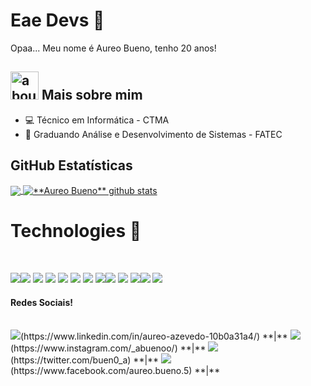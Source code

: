 # Eae Devs 👋



Opaa... Meu nome é Aureo Bueno, tenho 20 anos! 
## <img width="45" alt="about" src="https://raw.github.com/elizarov/elizarov/master/about.png"> Mais sobre mim
  - :computer: Técnico em Informática - CTMA
  - :school_satchel: Graduando Análise e Desenvolvimento de Sistemas - FATEC
  
## **GitHub Estatísticas**

<a href="https://github.com/Aureo-Bueno">
  <img align="center" src="https://github-readme-stats.vercel.app/api/top-langs/?username=Aureo-Bueno&theme=dracula&hide_langs_below=1" />
</a>

<a href="https://github.com/Aureo-Bueno">
 <img align="center" src="https://github-readme-stats.vercel.app/api?username=Aureo-Bueno&show_icons=true&theme=dracula&line_height=27" alt="**Aureo Bueno** github stats"/>
</a>

  
# Technologies :open_file_folder:
<br>

<img src="[https://img.shields.io/badge/HTML5-E34F26?style=for-the-badge&logo=html5&logoColor=white](https://img.shields.io/badge/.NET-5C2D91?style=for-the-badge&logo=.net&logoColor=white)" /><img src="[https://img.shields.io/badge/CSS3-1572B6?style=for-the-badge&logo=css3&logoColor=white](https://img.shields.io/badge/Node.js-43853D?style=for-the-badge&logo=node.js&logoColor=white)" /> <img src="https://img.shields.io/badge/JavaScript-F7DF1E?style=for-the-badge&logo=javascript&logoColor=black" /> <img src="[https://img.shields.io/badge/C%2B%2B-00599C?style=for-the-badge&logo=c%2B%2B&logoColor=white](https://img.shields.io/badge/TypeScript-007ACC?style=for-the-badge&logo=typescript&logoColor=white)" /> <img src="https://img.shields.io/badge/Java-ED8B00?style=for-the-badge&logo=java&logoColor=white" /> <img src="https://img.shields.io/badge/PHP-777BB4?style=for-the-badge&logo=php&logoColor=white" /> <img src="https://img.shields.io/badge/Bootstrap-563D7C?style=for-the-badge&logo=bootstrap&logoColor=white" /> <img src="[https://img.shields.io/badge/Bootstrap-563D7C?style=for-the-badge&logo=bootstrap&logoColor=white](https://img.shields.io/badge/Material--UI-0081CB?style=for-the-badge&logo=material-ui&logoColor=white)" /><img src="https://img.shields.io/badge/Laravel-FF2D20?style=for-the-badge&logo=laravel&logoColor=white" /> <img src="https://img.shields.io/badge/Visual_Studio_Code-0078D4?style=for-the-badge&logo=visual%20studio%20code&logoColor=white" /> <img src="https://img.shields.io/badge/React-20232A?style=for-the-badge&logo=react&logoColor=61DAFB" /><img src="https://img.shields.io/badge/MySQL-00000F?style=for-the-badge&logo=mysql&logoColor=white" /> <img src="[https://img.shields.io/badge/MySQL-00000F?style=for-the-badge&logo=mysql&logoColor=white](https://img.shields.io/badge/PostgreSQL-316192?style=for-the-badge&logo=postgresql&logoColor=white)" /> 

#### Redes Sociais!
<br>
<img src="https://img.shields.io/badge/LinkedIn-0077B5?style=for-the-badge&logo=linkedin&logoColor=white" />(https://www.linkedin.com/in/aureo-azevedo-10b0a31a4/)  **|** 
<img src="https://img.shields.io/badge/Instagram-E4405F?style=for-the-badge&logo=instagram&logoColor=white" />(https://www.instagram.com/_abuenoo/) **|** 
<img src="https://img.shields.io/badge/Twitter-1DA1F2?style=for-the-badge&logo=twitter&logoColor=white" />(https://twitter.com/buen0_a) **|** 
<img src="https://img.shields.io/badge/Facebook-1877F2?style=for-the-badge&logo=facebook&logoColor=white" />(https://www.facebook.com/aureo.bueno.5) **|** 


